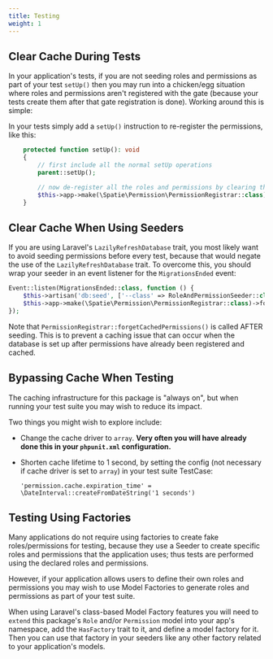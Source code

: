 ```yaml
---
title: Testing
weight: 1
---
```


## Clear Cache During Tests

In your application's tests, if you are not seeding roles and permissions as part of your test `setUp()` then you may run into a chicken/egg situation where roles and permissions aren't registered with the gate (because your tests create them after that gate registration is done). Working around this is simple: 

In your tests simply add a `setUp()` instruction to re-register the permissions, like this:

```php
    protected function setUp(): void
    {
        // first include all the normal setUp operations
        parent::setUp();

        // now de-register all the roles and permissions by clearing the permission cache
        $this->app->make(\Spatie\Permission\PermissionRegistrar::class)->forgetCachedPermissions();
    }
```

## Clear Cache When Using Seeders

If you are using Laravel's `LazilyRefreshDatabase` trait, you most likely want to avoid seeding permissions before every test, because that would negate the use of the `LazilyRefreshDatabase` trait. To overcome this, you should wrap your seeder in an event listener for the `MigrationsEnded` event:

```php
Event::listen(MigrationsEnded::class, function () {
    $this->artisan('db:seed', ['--class' => RoleAndPermissionSeeder::class]);
    $this->app->make(\Spatie\Permission\PermissionRegistrar::class)->forgetCachedPermissions();
});
```

Note that `PermissionRegistrar::forgetCachedPermissions()` is called AFTER seeding. This is to prevent a caching issue that can occur when the database is set up after permissions have already been registered and cached. 


## Bypassing Cache When Testing

The caching infrastructure for this package is "always on", but when running your test suite you may wish to reduce its impact.

Two things you might wish to explore include:

- Change the cache driver to `array`. **Very often you will have already done this in your `phpunit.xml` configuration.**

- Shorten cache lifetime to 1 second, by setting the config (not necessary if cache driver is set to `array`) in your test suite TestCase:

   `'permission.cache.expiration_time' = \DateInterval::createFromDateString('1 seconds')`


## Testing Using Factories

Many applications do not require using factories to create fake roles/permissions for testing, because they use a Seeder to create specific roles and permissions that the application uses; thus tests are performed using the declared roles and permissions.

However, if your application allows users to define their own roles and permissions you may wish to use Model Factories to generate roles and permissions as part of your test suite.

When using Laravel's class-based Model Factory features you will need to `extend` this package's `Role` and/or `Permission` model into your app's namespace, add the `HasFactory` trait to it, and define a model factory for it. Then you can use that factory in your seeders like any other factory related to your application's models.
